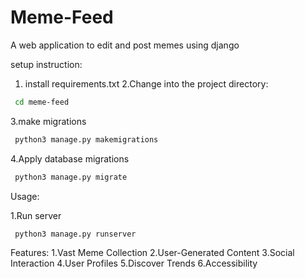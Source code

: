 # Meme-Feed
A web application to edit and post memes using django

setup instruction:

1. install requirements.txt
2.Change into the project directory:
```bash
 cd meme-feed
```

3.make migrations
``` bash
 python3 manage.py makemigrations
```

4.Apply database migrations
```bash
 python3 manage.py migrate
```

Usage:

1.Run server
```bash
 python3 manage.py runserver
```

Features:
 1.Vast Meme Collection
 2.User-Generated Content
 3.Social Interaction
 4.User Profiles
 5.Discover Trends
 6.Accessibility

